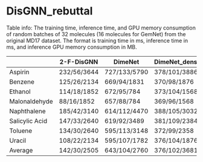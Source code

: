 # DisGNN_rebuttal


Table info: The training time, inference time, and GPU memory consumption of random batches of 32 molecules (16 molecules for GemNet) from the original MD17 dataset. The format is training time in ms, inference time in ms, and inference GPU memory consumption in MB.

|  | 2-F-DisGNN | DimeNet | DimeNet_dense | 3-E-DisGNN | GemNet | TorchMD | GNN-LF |
| --- | --- | --- | --- | --- | --- | --- | --- |
| Aspirin | 232/56/3644 | 727/133/5790 | 378/101/3886 | OOM/OOM/OOM | 2823/612/15980 | 188/32/2065 | 65/10/2791 |
| Benzene | 125/26/2134 | 669/94/1831 | 370/98/1876 | 383/90/6124 | 2242/393/3761 | 478/33/918 | 29/8/95 |
| Ethanol | 114/18/1852 | 672/95/784 | 373/104/1568 | 192/41/3438 | 2256/344/1565 | 417/32/532 | 59/8/54 |
| Malonaldehyde | 88/16/1852 | 657/88/784 | 369/96/1568 | 194/41/3438 | 2237/355/1565 | 753/32/532 | 57/7/68 |
| Naphthalene | 185/42/3140 | 614/112/4470 | 388/105/3032 | OOM/312/17248 | 2613/498/11661 | 265/32/1694 | 61/9/175 |
| Salicylic Acid | 147/33/2640 | 619/92/3489 | 381/109/2384 | OOM/197/12488 | 2577/430/8182 | 239/34/1418 | 59/9/176 |
| Toluene | 134/30/2640 | 595/113/3148 | 372/99/2358 | OOM/164/10528 | 2495/423/7153 | 896/45/1322 | 62/8/176 |
| Uracil | 108/22/2134 | 595/107/1782 | 376/104/1876 | 383/90/6124 | 2165/354/3735 | 118/32/907 | 66/8/99 |
| Average | 142/30/2505 | 643/104/2760 | 376/102/3681 | - | 2426/426/670 | 419/34/1174 | 57/ 9/140 |